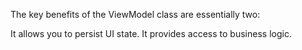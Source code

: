 The key benefits of the ViewModel class are essentially two:

It allows you to persist UI state.
It provides access to business logic.
